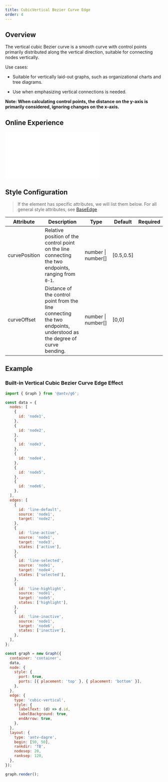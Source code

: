 ```yaml
---
title: CubicVertical Bezier Curve Edge
order: 4
---
```


## Overview

The vertical cubic Bezier curve is a smooth curve with control points primarily distributed along the vertical direction, suitable for connecting nodes vertically.

Use cases:

- Suitable for vertically laid-out graphs, such as organizational charts and tree diagrams.

- Use when emphasizing vertical connections is needed.

**Note: When calculating control points, the distance on the y-axis is primarily considered, ignoring changes on the x-axis.**

## Online Experience

<embed src="@/common/api/elements/edges/cubic-vertical.md"></embed>

## Style Configuration

> If the element has specific attributes, we will list them below. For all general style attributes, see [BaseEdge](/en/manual/element/edge/base-edge)

| Attribute     | Description                                                                                                          | Type                   | Default   | Required |
| ------------- | -------------------------------------------------------------------------------------------------------------------- | ---------------------- | --------- | -------- |
| curvePosition | Relative position of the control point on the line connecting the two endpoints, ranging from `0-1`.                 | number &#124; number[] | [0.5,0.5] |          |
| curveOffset   | Distance of the control point from the line connecting the two endpoints, understood as the degree of curve bending. | number &#124; number[] | [0,0]     |          |

## Example

### Built-in Vertical Cubic Bezier Curve Edge Effect

```js | ob { inject: true }
import { Graph } from '@antv/g6';

const data = {
  nodes: [
    {
      id: 'node1',
    },
    {
      id: 'node2',
    },
    {
      id: 'node3',
    },
    {
      id: 'node4',
    },
    {
      id: 'node5',
    },
    {
      id: 'node6',
    },
  ],
  edges: [
    {
      id: 'line-default',
      source: 'node1',
      target: 'node2',
    },
    {
      id: 'line-active',
      source: 'node1',
      target: 'node3',
      states: ['active'],
    },
    {
      id: 'line-selected',
      source: 'node1',
      target: 'node4',
      states: ['selected'],
    },
    {
      id: 'line-highlight',
      source: 'node1',
      target: 'node5',
      states: ['highlight'],
    },
    {
      id: 'line-inactive',
      source: 'node1',
      target: 'node6',
      states: ['inactive'],
    },
  ],
};

const graph = new Graph({
  container: 'container',
  data,
  node: {
    style: {
      port: true,
      ports: [{ placement: 'top' }, { placement: 'bottom' }],
    },
  },
  edge: {
    type: 'cubic-vertical',
    style: {
      labelText: (d) => d.id,
      labelBackground: true,
      endArrow: true,
    },
  },
  layout: {
    type: 'antv-dagre',
    begin: [50, 50],
    rankdir: 'TB',
    nodesep: 20,
    ranksep: 120,
  },
});

graph.render();
```
